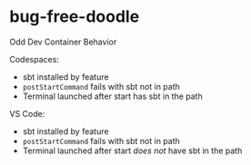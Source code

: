 # bug-free-doodle
Odd Dev Container Behavior

Codespaces:
  * sbt installed by feature
  * `postStartCommand` fails with sbt not in path
  * Terminal launched after start has sbt in the path

VS Code:
  * sbt installed by feature
  * `postStartCommand` fails with sbt not in path
  * Terminal launched after start *does not* have sbt in the path
